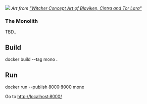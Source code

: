 ![](https://reposart.s3.eu-west-2.amazonaws.com/minusz/monolith.jpg)
*Art from ["Witcher Concept Art of Blaviken, Cintra and Tor Lara"](https://redanianintelligence.com/2019/12/31/new-witcher-concept-art-of-blaviken-cintra-and-tor-lara/)*

### The Monolith
TBD..

## Build
docker build --tag mono .

## Run
docker run --publish 8000:8000 mono

Go to [http://localhost:8000/](http://localhost:8000/)

